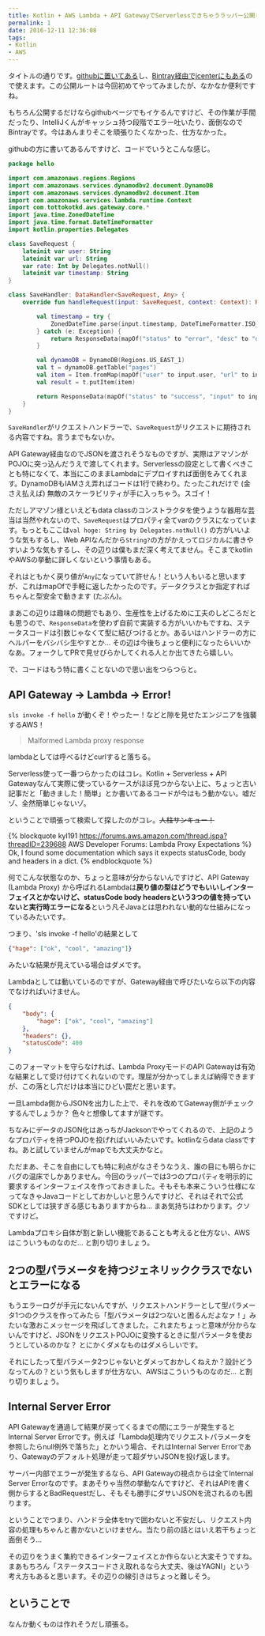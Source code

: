```yaml
---
title: Kotlin + AWS Lambda + API GatewayでServerlessできちゃうラッパー公開したのでDynamoDBとか使っちゃう
permalink: 1
date: 2016-12-11 12:36:08
tags:
- Kotlin
- AWS
---
```


タイトルの通りです。[githubに置いてある](https://github.com/tottokotkd/GatewayHandler)し、[Bintray経由でjcenterにもある](https://bintray.com/bintray/jcenter?filterByPkgName=GatewayHandler)ので使えます。この公開ルートは今回初めてやってみましたが、なかなか便利ですね。

もちろん公開するだけならgithubページでもイケるんですけど、その作業が手間だったり、IntelliJくんがキャッシュ持つ段階でエラー吐いたり、面倒なのでBintrayです。今はあんまりそこを頑張りたくなかった、仕方なかった。

githubの方に書いてあるんですけど、コードでいうとこんな感じ。

```kotlin
package hello

import com.amazonaws.regions.Regions
import com.amazonaws.services.dynamodbv2.document.DynamoDB
import com.amazonaws.services.dynamodbv2.document.Item
import com.amazonaws.services.lambda.runtime.Context
import com.tottokotkd.aws.gateway.core.*
import java.time.ZonedDateTime
import java.time.format.DateTimeFormatter
import kotlin.properties.Delegates

class SaveRequest {
    lateinit var user: String
    lateinit var url: String
    var rate: Int by Delegates.notNull()
    lateinit var timestamp: String
}

class SaveHandler: DataHandler<SaveRequest, Any> {
    override fun handleRequest(input: SaveRequest, context: Context): ResponseData<Any> {

        val timestamp = try {
            ZonedDateTime.parse(input.timestamp, DateTimeFormatter.ISO_DATE_TIME)
        } catch (e: Exception) {
            return ResponseData(mapOf("status" to "error", "desc" to "date time parsing failed."), StatusCode.BadRequest)
        }

        val dynamoDB = DynamoDB(Regions.US_EAST_1)
        val t = dynamoDB.getTable("pages")
        val item = Item.fromMap(mapOf("user" to input.user, "url" to input.url, "rate" to input.rate, "epoch" to timestamp.toEpochSecond(), "timezone" to timestamp.offset.totalSeconds))
        val result = t.putItem(item)

        return ResponseData(mapOf("status" to "success", "input" to input))
    }
}
```

`SaveHandler`がリクエストハンドラーで、`SaveRequest`がリクエストに期待される内容ですね。言うまでもないか。

API Gateway経由なのでJSONを渡されそうなものですが、実際はアマゾンがPOJOに突っ込んだうえで渡してくれます。Serverlessの設定として書くべきことも特になくて、本当にこのままLambdaにデプロイすれば面倒をみてくれます。DynamoDBもIAMさえ弄ればコードは1行で終わり。たったこれだけで (金さえ払えば) 無敵のスケーラビリティが手に入っちゃう。スゴイ！

ただしアマゾン様といえどもdata classのコンストラクタを使うような器用な芸当は当然やれないので、`SaveRequest`はプロパティ全てvarのクラスになっています。もっともここは`val hoge: String by Delegates.notNull()` の方がいいような気もするし、Web APIなんだから`String?`の方がかえってロジカルに書きやすいような気もするし、その辺りは僕もまだ深く考えてません。そこまでkotlinやAWSの挙動に詳しくないという事情もある。

それはともかく戻り値が`Any`になっていて許せん！という人もいると思いますが、これはmapOfで手軽に返したかったのです。データクラスとか指定すればちゃんと型安全で動きます (たぶん)。

まあこの辺りは趣味の問題でもあり、生産性を上げるために工夫のしどころだとも思うので、`ResponseData`を使わず自前で実装する方がいいかもですね、ステータスコードは引数じゃなくて型に結びつけるとか。あるいはハンドラーの方にヘルパーをバシバシ生やすとか… その辺は今後ちょっと便利になったらいいかなあ。フォークしてPRで見せびらかしてくれる人とか出てきたら嬉しい。



で、コードはもう特に書くことないので思い出をつらつらと。

## API Gateway -> Lambda -> Error!

`sls invoke -f hello` が動くぞ！やったー！などと隙を見せたエンジニアを強襲するAWS！

> Malformed Lambda proxy response

lambdaとしては呼べるけどcurlすると落ちる。

Serverless使って一番つらかったのはコレ。Kotlin + Serverless + API Gatewayなんて実際に使っているケースがほぼ見つからない上に、ちょっと古い記事だと「動きました！簡単」とか書いてあるコードが今はもう動かない。嘘だゾ、全然簡単じゃないゾ。


ということで頑張って検索して探したのがコレ。~~人柱サンキュー！~~

{% blockquote kyl191 https://forums.aws.amazon.com/thread.jspa?threadID=239688 AWS Developer Forums: Lambda Proxy Expectations %}
Ok, I found some documentation which says it expects statusCode, body and headers in a dict.
{% endblockquote %}

何でこんな状態なのか、ちょっと意味が分からないんですけど、API Gateway (Lambda Proxy) から呼ばれるLambdaは**戻り値の型はどうでもいいしインターフェイスとかないけど、statusCode body headersという3つの値を持っていないと実行時エラーになる**という凡そJavaとは思われない動的な仕組みになっているみたいです。

つまり、'sls invoke -f hello'の結果として

```json
{"hage": ["ok", "cool", "amazing"]}
```

みたいな結果が見えている場合はダメです。

Lambdaとしては動いているのですが、Gateway経由で呼びたいなら以下の内容でなければいけません。


```json
{
    "body": {
        "hage": ["ok", "cool", "amazing"]
    },
    "headers": {},
    "statusCode": 400
}
```

このフォーマットを守らなければ、Lambda ProxyモードのAPI Gatewayは有効な結果として受け付けてくれないのです。理屈が分かってしまえば納得できますが、この落とし穴だけは本当にひどい罠だと思います。

一旦Lambda側からJSONを出力した上で、それを改めてGateway側がチェックするんでしょうか？ 色々と想像してますが謎です。

ちなみにデータのJSON化はあっちがJacksonでやってくれるので、上記のようなプロパティを持つPOJOを投げればいいみたいです。kotlinならdata classですね。あと試していませんがmapでも大丈夫かなと。

ただまあ、そこを自由にしても特に利点がなさそうなうえ、誰の目にも明らかにバグの温床でしかありません。今回のラッパーでは3つのプロパティを明示的に要求するインターフェイスを作っておきました。そもそも本来こういう仕様になってなきゃJavaコードとしておかしいと思うんですけど、それはそれで公式SDKとしては狭すぎる感じもありますからね… まあ気持ちはわかります。クソですけど。

Lambdaプロキシ自体が割と新しい機能であることも考えると仕方ない、AWSはこういうものなのだ… と割り切りましょう。

## 2つの型パラメータを持つジェネリッククラスでないとエラーになる

もうエラーログが手元にないんですが、リクエストハンドラーとして型パラメータ1つのクラスを作ってみたら「型パラメータは2つないと困るんだよなァ！」みたいな激おこメッセージを飛ばしてきました。これまたちょっと意味が分からないんですけど、JSONをリクエストPOJOに変換するときに型パラメータを使おうとしているのかな？ とにかくダメなものはダメらしいです。

それにしたって型パラメータ2つじゃないとダメっておかしくねえか？設計どうなってんの？という気もしますが仕方ない、AWSはこういうものなのだ… と割り切りましょう。

## Internal Server Error
API Gatewayを通過して結果が戻ってくるまでの間にエラーが発生するとInternal Server Errorです。例えば「Lambda処理内でリクエストパラメータを参照したらnull例外で落ちた」とかいう場合、それはInternal Server Errorであり、Gatewayのデフォルト処理が走って超ダサいJSONを投げ返します。

サーバー内部でエラーが発生するなら、API Gatewayの視点からは全てInternal Server Errorなのです。まあそりゃ当然の挙動なんですけど、それはAPIを書く側からするとBadRequestだし、そもそも勝手にダサいJSONを流されるのも困ります。

ということでつまり、ハンドラ全体をtryで囲わないと不安だし、リクエスト内容の処理もちゃんと書かないといけません。当たり前の話とはいえ若干ちょっと面倒そう…

その辺りをうまく集約できるインターフェイスとか作らないと大変そうですね。まあもちろん「ステータスコードさえ取れるなら大丈夫、後はYAGNI」という考え方もあると思います。その辺りの線引きはちょっと難しそう。

## ということで

なんか動くものは作れそうだし頑張る。
